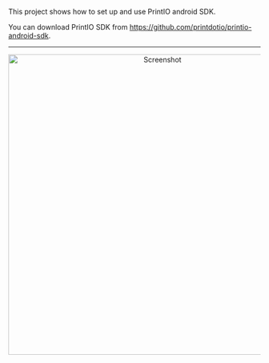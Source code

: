 This project shows how to set up and use PrintIO android SDK.

You can download PrintIO SDK from https://github.com/printdotio/printio-android-sdk.


----------

<p align="center"><img src="https://www.dropbox.com/s/e1ku5be35aouce9/PIO%20EXAMPLE%20SCREENSHOT.png?dl=1" alt="Screenshot" width="600" style="margin-left:auto;
margin-right:auto"/></p>
